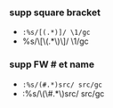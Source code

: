 ### supp square bracket
- <code>:%s/\[\(.*\)\]/ \1/gc</code>
- %s/\\[\\(.*\\)\\]/ \1/gc

### supp FW # et name
- <code>:%s/\(\#.*\)src/ src/gc</code>
- :%s/\\(\\#.*\\)src/ src/gc